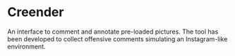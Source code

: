 # Creender

An interface to comment and annotate pre-loaded pictures. The tool has been developed to collect offensive comments simulating an Instagram-like environment.  
